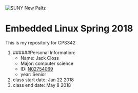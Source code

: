 

![SUNY New Paltz](https://www.newpaltz.edu/media/identity/logos/newpaltzlogo.jpg)

<h1> Embedded Linux Spring 2018 </h1>

This is my repository for CPS342

1. ######Personal Information:
	* Name: Jack Closs
	* Major: computer science
	* ID: [N02754069](https://github.com/n02754069/ELSpring2018)
	* year: Senior
2. class start date: Jan 22 2018
3. class end date: May 8 2018

   
